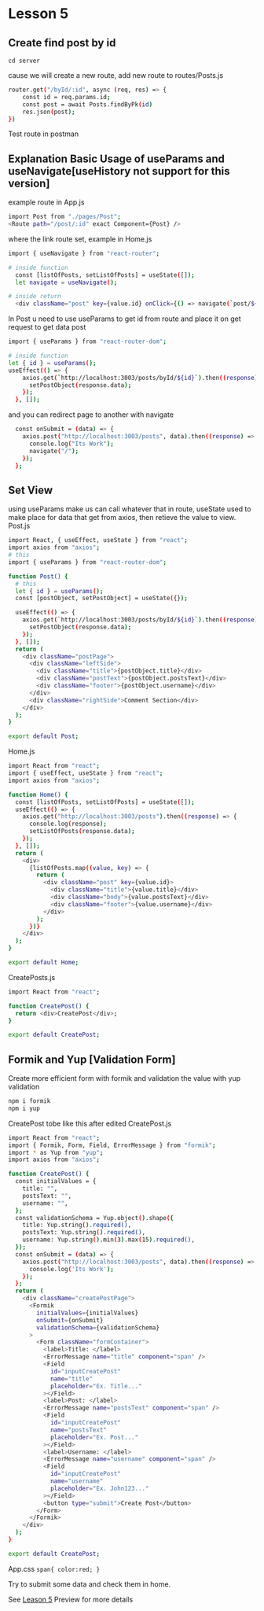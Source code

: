 # Lesson 5

## Create find post by id

`cd server`

cause we will create a new route, add new route to routes/Posts.js

```bash
router.get("/byId/:id", async (req, res) => {
    const id = req.params.id;
    const post = await Posts.findByPk(id)
    res.json(post);
})
```

Test route in postman

## Explanation Basic Usage of useParams and useNavigate[useHistory not support for this version]

example route in App.js

```bash
import Post from "./pages/Post";
<Route path="/post/:id" exact Component={Post} />
```

where the link route set, example in Home.js

```bash
import { useNavigate } from "react-router";

# inside function
  const [listOfPosts, setListOfPosts] = useState([]);
  let navigate = useNavigate();

# inside return
  <div className="post" key={value.id} onClick={() => navigate(`post/${value.id}`)} >
```

In Post u need to use useParams to get id from route and place it on get request to get data post

```bash
import { useParams } from "react-router-dom";

# inside function
let { id } = useParams();
useEffect(() => {
    axios.get(`http://localhost:3003/posts/byId/${id}`).then((response) => {
      setPostObject(response.data);
    });
  }, []);
```

and you can redirect page to another with navigate

```bash
  const onSubmit = (data) => {
    axios.post("http://localhost:3003/posts", data).then((response) => {
      console.log("Its Work");
      navigate("/");
    });
  };
```

## Set View

using useParams make us can call whatever that in route, useState used to make place for data that get from axios,
then retieve the value to view.
Post.js

```bash
import React, { useEffect, useState } from "react";
import axios from "axios";
# this
import { useParams } from "react-router-dom";

function Post() {
  # this
  let { id } = useParams();
  const [postObject, setPostObject] = useState({});

  useEffect(() => {
    axios.get(`http://localhost:3003/posts/byId/${id}`).then((response) => {
      setPostObject(response.data);
    });
  }, []);
  return (
    <div className="postPage">
      <div className="leftSide">
        <div className="title">{postObject.title}</div>
        <div className="postText">{postObject.postsText}</div>
        <div className="footer">{postObject.username}</div>
      </div>
      <div className="rightSide">Comment Section</div>
    </div>
  );
}

export default Post;
```

Home.js

```bash
import React from "react";
import { useEffect, useState } from "react";
import axios from "axios";

function Home() {
  const [listOfPosts, setListOfPosts] = useState([]);
  useEffect(() => {
    axios.get("http://localhost:3003/posts").then((response) => {
      console.log(response);
      setListOfPosts(response.data);
    });
  }, []);
  return (
    <div>
      {listOfPosts.map((value, key) => {
        return (
          <div className="post" key={value.id}>
            <div className="title">{value.title}</div>
            <div className="body">{value.postsText}</div>
            <div className="footer">{value.username}</div>
          </div>
        );
      })}
    </div>
  );
}

export default Home;
```

CreatePosts.js

```bash
import React from "react";

function CreatePost() {
  return <div>CreatePost</div>;
}

export default CreatePost;
```

## Formik and Yup [Validation Form]

Create more efficient form with formik and validation the value with yup validation

```bash
npm i formik
npm i yup
```

CreatePost tobe like this after edited
CreatePost.js

```bash
import React from "react";
import { Formik, Form, Field, ErrorMessage } from "formik";
import * as Yup from "yup";
import axios from "axios";

function CreatePost() {
  const initialValues = {
    title: "",
    postsText: "",
    username: "",
  };
  const validationSchema = Yup.object().shape({
    title: Yup.string().required(),
    postsText: Yup.string().required(),
    username: Yup.string().min(3).max(15).required(),
  });
  const onSubmit = (data) => {
    axios.post("http://localhost:3003/posts", data).then((response) => {
      console.log('Its Work');
    });
  };
  return (
    <div className="createPostPage">
      <Formik
        initialValues={initialValues}
        onSubmit={onSubmit}
        validationSchema={validationSchema}
      >
        <Form className="formContainer">
          <label>Title: </label>
          <ErrorMessage name="title" component="span" />
          <Field
            id="inputCreatePost"
            name="title"
            placeholder="Ex. Title..."
          ></Field>
          <label>Post: </label>
          <ErrorMessage name="postsText" component="span" />
          <Field
            id="inputCreatePost"
            name="postsText"
            placeholder="Ex. Post..."
          ></Field>
          <label>Username: </label>
          <ErrorMessage name="username" component="span" />
          <Field
            id="inputCreatePost"
            name="username"
            placeholder="Ex. John123..."
          ></Field>
          <button type="submit">Create Post</button>
        </Form>
      </Formik>
    </div>
  );
}

export default CreatePost;
```

App.css
`span{ color:red; }`

Try to submit some data and check them in home.

See [Leason 5](https://lesson2.com) Preview for more details
